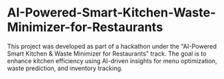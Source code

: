 # AI-Powered-Smart-Kitchen-Waste-Minimizer-for-Restaurants
This project was developed as part of a hackathon under the "AI-Powered Smart Kitchen &amp; Waste Minimizer for Restaurants" track. The goal is to enhance kitchen efficiency using AI-driven insights for menu optimization, waste prediction, and inventory tracking.

